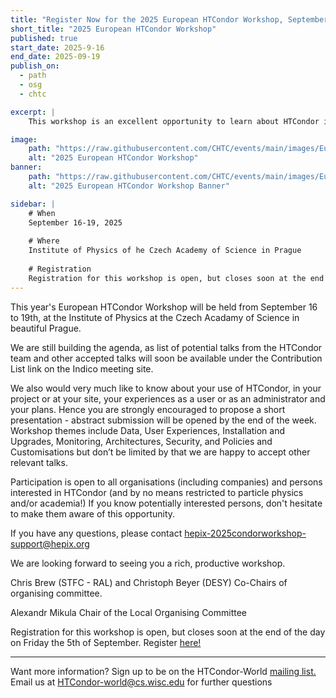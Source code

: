 ```yaml
---
title: "Register Now for the 2025 European HTCondor Workshop, September 16-19"
short_title: "2025 European HTCondor Workshop"
published: true
start_date: 2025-9-16
end_date: 2025-09-19
publish_on:
  - path
  - osg
  - chtc

excerpt: |
    This workshop is an excellent opportunity to learn about HTCondor in Prague.

image:
    path: "https://raw.githubusercontent.com/CHTC/events/main/images/EuroHTCondor-Prague.png"
    alt: "2025 European HTCondor Workshop"
banner:
    path: "https://raw.githubusercontent.com/CHTC/events/main/images/EuroHTCondor-Prague.png"
    alt: "2025 European HTCondor Workshop Banner"

sidebar: |
    # When
    September 16-19, 2025
    
    # Where
    Institute of Physics of he Czech Academy of Science in Prague
    
    # Registration
    Registration for this workshop is open, but closes soon at the end of the day on Friday the 5th of September. Register [here](https://indico.cern.ch/e/htcondor2025)!
---
```


This year's European HTCondor Workshop will be held from September 16 to 19th, at the Institute of Physics at the Czech Acadamy of Science in beautiful Prague.

We are still building the agenda, as list of potential talks from the HTCondor team and other accepted talks will soon be available  under the Contribution List link on the Indico meeting site. 

We also would very much like to know about your use of HTCondor, in your project or at your site, your experiences as a user or as an administrator and your plans. Hence you are strongly encouraged to propose a short presentation - abstract submission will be opened by the end of the week. Workshop themes include Data, User Experiences, Installation and Upgrades, Monitoring, Architectures, Security, and Policies and Customisations but don’t be limited by that we are happy to accept other relevant talks.
 
Participation is open to all organisations (including companies) and persons interested in HTCondor (and by no means restricted to particle physics and/or academia!) If you know potentially interested persons, don't hesitate to make them aware of this opportunity.
 
If you have any questions, please contact [hepix-2025condorworkshop-support@hepix.org](mailto:hepix-2025condorworkshop-support@hepix.org)
 
We are looking forward to seeing you a rich, productive workshop.
 
Chris Brew (STFC - RAL) and Christoph Beyer (DESY)
Co-Chairs of organising committee.
 
Alexandr Mikula
Chair of the Local Organising Committee

Registration for this workshop is open, but closes soon at the end of the day on Friday the 5th of September. Register [here!](https://indico.cern.ch/e/htcondor2025)

---

Want more information? Sign up to be on the HTCondor-World [mailing list.](https://lists.cs.wisc.edu/mailman/listinfo/htcondor-world) Email us at [HTCondor-world@cs.wisc.edu](HTCondor-world@cs.wisc.edu) for further questions
